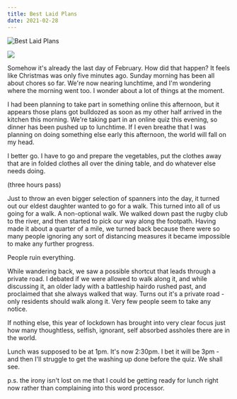 ```yaml
---
title: Best Laid Plans
date: 2021-02-28
---
```


![Best Laid Plans](https://source.unsplash.com/dUPDhdeCN84/1600x900)

<img src="https://cdn.substack.com/image/fetch/h_600,c_limit,f_auto,q_auto:good,fl_progressive:steep/https%3A%2F%2Fbucketeer-e05bbc84-baa3-437e-9518-adb32be77984.s3.amazonaws.com%2Fpublic%2Fimages%2F81997912-80d9-4c13-bca9-8910d0f9fadb_1920x1280.jpeg" />

Somehow it's already the last day of February. How did that happen? It feels like Christmas was only five minutes ago. Sunday morning has been all about chores so far. We're now nearing lunchtime, and I'm wondering where the morning went too. I wonder about a lot of things at the moment.

I had been planning to take part in something online this afternoon, but it appears those plans got bulldozed as soon as my other half arrived in the kitchen this morning. We're taking part in an online quiz this evening, so dinner has been pushed up to lunchtime. If I even breathe that I was planning on doing something else early this afternoon, the world will fall on my head.

I better go. I have to go and prepare the vegetables, put the clothes away that are in folded clothes all over the dining table, and do whatever else needs doing.

(three hours pass)

Just to throw an even bigger selection of spanners into the day, it turned out our eldest daughter wanted to go for a walk. This turned into all of us going for a walk. A non-optional walk. We walked down past the rugby club to the river, and then started to pick our way along the footpath. Having made it about a quarter of a mile, we turned back because there were so many people ignoring any sort of distancing measures it became impossible to make any further progress.

People ruin everything.

While wandering back, we saw a possible shortcut that leads through a private road. I debated if we were allowed to walk along it, and while discussing it, an older lady with a battleship hairdo rushed past, and proclaimed that she always walked that way. Turns out it's a private road - only residents should walk along it. Very few people seem to take any notice.

If nothing else, this year of lockdown has brought into very clear focus just how many thoughtless, selfish, ignorant, self absorbed assholes there are in the world.

Lunch was supposed to be at 1pm. It's now 2:30pm. I bet it will be 3pm - and then I'll struggle to get the washing up done before the quiz. We shall see.

p.s. the irony isn't lost on me that I could be getting ready for lunch right now rather than complaining into this word processor.